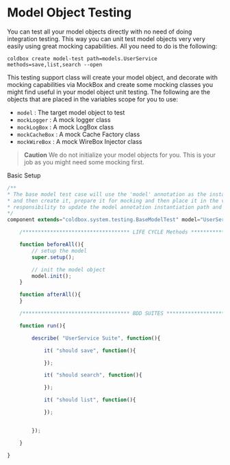 # Model Object Testing

You can test all your model objects directly with no need of doing integration testing. This way you can unit test model objects very very easily using great mocking capabilities. All you need to do is the following:

```text
coldbox create model-test path=models.UserService methods=save,list,search --open
```

This testing support class will create your model object, and decorate with mocking capabilities via MockBox and create some mocking classes you might find useful in your model object unit testing. The following are the objects that are placed in the variables scope for you to use:

* `model` : The target model object to test
* `mockLogger` : A mock logger class
* `mockLogBox` : A mock LogBox class
* `mockCacheBox` : A mock Cache Factory class
* `mockWireBox` : A mock WireBox Injector class

> **Caution** We do not initialize your model objects for you. This is your job as you might need some mocking first.

Basic Setup

```javascript
/**
* The base model test case will use the 'model' annotation as the instantiation path
* and then create it, prepare it for mocking and then place it in the variables scope as 'model'. It is your
* responsibility to update the model annotation instantiation path and init your model.
*/
component extends="coldbox.system.testing.BaseModelTest" model="UserService"{

    /*********************************** LIFE CYCLE Methods ***********************************/

    function beforeAll(){
        // setup the model
        super.setup();        

        // init the model object
        model.init();
    }

    function afterAll(){
    }

    /*********************************** BDD SUITES ***********************************/

    function run(){

        describe( "UserService Suite", function(){

            it( "should save", function(){

            });

            it( "should search", function(){

            });

            it( "should list", function(){

            });


        });

    }

}
```

